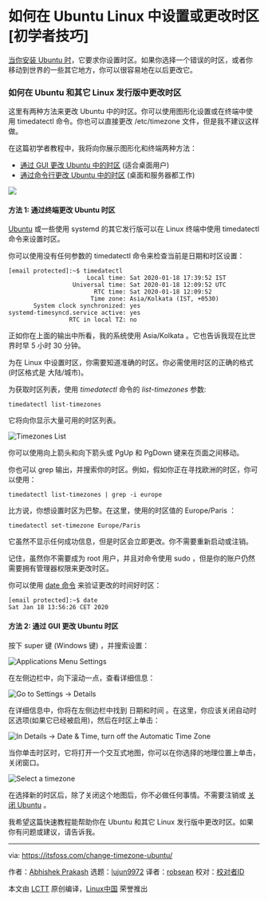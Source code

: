 [#]: collector: (lujun9972)
[#]: translator: (robsean)
[#]: reviewer: ( )
[#]: publisher: ( )
[#]: url: ( )
[#]: subject: (How to Set or Change Timezone in Ubuntu Linux [Beginner’s Tip])
[#]: via: (https://itsfoss.com/change-timezone-ubuntu/)
[#]: author: (Abhishek Prakash https://itsfoss.com/author/abhishek/)

如何在 Ubuntu Linux 中设置或更改时区 [初学者技巧]
======

[当你安装 Ubuntu 时][1]，它要求你设置时区。如果你选择一个错误的时区，或者你移动到世界的一些其它地方，你可以很容易地在以后更改它。

### 如何在 Ubuntu 和其它 Linux 发行版中更改时区

这里有两种方法来更改 Ubuntu 中的时区。你可以使用图形化设置或在终端中使用 timedatectl 命令。你也可以直接更改 /etc/timezone 文件，但是我不建议这样做。

在这篇初学者教程中，我将向你展示图形化和终端两种方法：

  * [通过 GUI 更改 Ubuntu 中的时区][2] (适合桌面用户)
  * [通过命令行更改 Ubuntu 中的时区][3] (桌面和服务器都工作)



![][4]

#### 方法 1: 通过终端更改 Ubuntu 时区

[Ubuntu][5] 或一些使用 systemd 的其它发行版可以在 Linux 终端中使用 timedatectl 命令来设置时区。

你可以使用没有任何参数的 timedatectl 命令来检查当前是日期和时区设置：

```
[email protected]:~$ timedatectl
                      Local time: Sat 2020-01-18 17:39:52 IST
                  Universal time: Sat 2020-01-18 12:09:52 UTC
                        RTC time: Sat 2020-01-18 12:09:52
                       Time zone: Asia/Kolkata (IST, +0530)
       System clock synchronized: yes
systemd-timesyncd.service active: yes
                 RTC in local TZ: no
```

正如你在上面的输出中所看，我的系统使用 Asia/Kolkata 。它也告诉我现在比世界时早 5 小时 30 分钟。

为在 Linux 中设置时区，你需要知道准确的时区。你必需使用时区的正确的格式 (时区格式是 大陆/城市)。

为获取时区列表，使用 _timedatectl_ 命令的 _list-timezones_ 参数:

```
timedatectl list-timezones
```

它将向你显示大量可用的时区列表。

![Timezones List][6]

你可以使用向上箭头和向下箭头或 PgUp 和 PgDown 键来在页面之间移动。

你也可以 grep 输出，并搜索你的时区。例如，假如你正在寻找欧洲的时区，你可以使用：

```
timedatectl list-timezones | grep -i europe
```

比方说，你想设置时区为巴黎。在这里，使用的时区值的 Europe/Paris ：

```
timedatectl set-timezone Europe/Paris
```

它虽然不显示任何成功信息，但是时区会立即更改。你不需要重新启动或注销。

记住，虽然你不需要成为 root 用户，并且对命令使用 sudo ，但是你的账户仍然需要拥有管理器权限来更改时区。

你可以使用 [date 命令][7] 来验证更改的时间好时区：

```
[email protected]:~$ date
Sat Jan 18 13:56:26 CET 2020
```

#### 方法 2: 通过 GUI 更改 Ubuntu 时区

按下 super 键 (Windows 键) ，并搜索设置：

![Applications Menu Settings][8]

在左侧边栏中，向下滚动一点，查看详细信息：

![Go to Settings -> Details][9]

在详细信息中，你将在左侧边栏中找到 日期和时间 。在这里，你应该关闭自动时区选项(如果它已经被启用)，然后在时区上单击：

![In Details -> Date & Time, turn off the Automatic Time Zone][10]

当你单击时区时，它将打开一个交互式地图，你可以在你选择的地理位置上单击，关闭窗口。

![Select a timezone][11]

在选择新的时区后，除了关闭这个地图后，你不必做任何事情。不需要注销或 [关闭 Ubuntu][12] 。

我希望这篇快速教程能帮助你在 Ubuntu 和其它 Linux 发行版中更改时区。如果你有问题或建议，请告诉我。

--------------------------------------------------------------------------------

via: https://itsfoss.com/change-timezone-ubuntu/

作者：[Abhishek Prakash][a]
选题：[lujun9972][b]
译者：[robsean](https://github.com/robsean)
校对：[校对者ID](https://github.com/校对者ID)

本文由 [LCTT](https://github.com/LCTT/TranslateProject) 原创编译，[Linux中国](https://linux.cn/) 荣誉推出

[a]: https://itsfoss.com/author/abhishek/
[b]: https://github.com/lujun9972
[1]: https://itsfoss.com/install-ubuntu/
[2]: tmp.bHvVztzy6d#change-timezone-gui
[3]: tmp.bHvVztzy6d#change-timezone-command-line
[4]: https://i1.wp.com/itsfoss.com/wp-content/uploads/2020/01/Ubuntu_Change-_Time_Zone.png?ssl=1
[5]: https://ubuntu.com/
[6]: https://i2.wp.com/itsfoss.com/wp-content/uploads/2020/01/timezones_in_ubuntu.jpg?ssl=1
[7]: https://linuxhandbook.com/date-command/
[8]: https://i1.wp.com/itsfoss.com/wp-content/uploads/2019/08/applications_menu_settings.jpg?ssl=1
[9]: https://i2.wp.com/itsfoss.com/wp-content/uploads/2020/01/settings_detail_ubuntu.jpg?ssl=1
[10]: https://i2.wp.com/itsfoss.com/wp-content/uploads/2020/01/change_timezone_in_ubuntu.jpg?ssl=1
[11]: https://i1.wp.com/itsfoss.com/wp-content/uploads/2020/01/change_timezone_in_ubuntu_2.jpg?ssl=1
[12]: https://itsfoss.com/schedule-shutdown-ubuntu/
